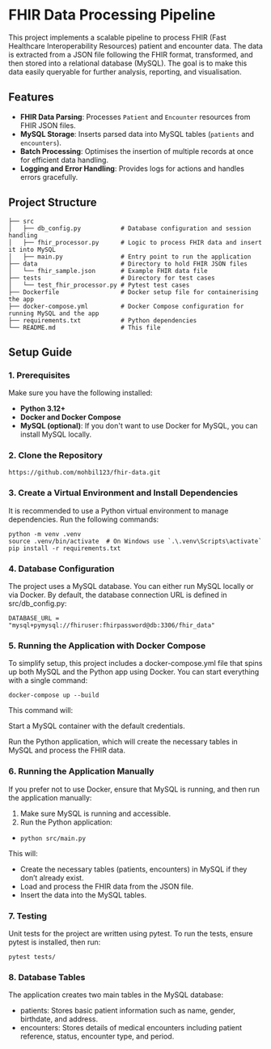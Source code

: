 # FHIR Data Processing Pipeline

This project implements a scalable pipeline to process FHIR (Fast Healthcare Interoperability Resources) patient and encounter data. The data is extracted from a JSON file following the FHIR format, transformed, and then stored into a relational database (MySQL). The goal is to make this data easily queryable for further analysis, reporting, and visualisation.

## Features

- **FHIR Data Parsing**: Processes `Patient` and `Encounter` resources from FHIR JSON files.
- **MySQL Storage**: Inserts parsed data into MySQL tables (`patients` and `encounters`).
- **Batch Processing**: Optimises the insertion of multiple records at once for efficient data handling.
- **Logging and Error Handling**: Provides logs for actions and handles errors gracefully.

## Project Structure
```
├── src                    
│   ├── db_config.py           # Database configuration and session handling
│   ├── fhir_processor.py      # Logic to process FHIR data and insert it into MySQL
│   ├── main.py                # Entry point to run the application
├── data                       # Directory to hold FHIR JSON files
│   └── fhir_sample.json       # Example FHIR data file
├── tests                      # Directory for test cases
│   └── test_fhir_processor.py # Pytest test cases
├── Dockerfile                 # Docker setup file for containerising the app
├── docker-compose.yml         # Docker Compose configuration for running MySQL and the app
├── requirements.txt           # Python dependencies
└── README.md                  # This file
```

## Setup Guide

### 1. Prerequisites

Make sure you have the following installed:

- **Python 3.12+**
- **Docker and Docker Compose**
- **MySQL (optional)**: If you don't want to use Docker for MySQL, you can install MySQL locally.

### 2. Clone the Repository

```bash
https://github.com/mohbil123/fhir-data.git
```
### 3. Create a Virtual Environment and Install Dependencies

It is recommended to use a Python virtual environment to manage dependencies. Run the following commands:

```
python -m venv .venv
source .venv/bin/activate  # On Windows use `.\.venv\Scripts\activate`
pip install -r requirements.txt
```

### 4. Database Configuration

The project uses a MySQL database. You can either run MySQL locally or via Docker. By default, the database connection URL is defined in src/db_config.py:

`DATABASE_URL = "mysql+pymysql://fhiruser:fhirpassword@db:3306/fhir_data"
`

### 5. Running the Application with Docker Compose

To simplify setup, this project includes a docker-compose.yml file that spins up both MySQL and the Python app using Docker. You can start everything with a single command:

`docker-compose up --build`

This command will:

Start a MySQL container with the default credentials.

Run the Python application, which will create the necessary tables in MySQL and process the FHIR data.

### 6. Running the Application Manually

If you prefer not to use Docker, ensure that MySQL is running, and then run the application manually:

1. Make sure MySQL is running and accessible.
1. Run the Python application:

- `python src/main.py`

This will:

- Create the necessary tables (patients, encounters) in MySQL if they don’t already exist.
- Load and process the FHIR data from the JSON file.
- Insert the data into the MySQL tables.

### 7. Testing

Unit tests for the project are written using pytest. To run the tests, ensure pytest is installed, then run:

`pytest tests/`

### 8. Database Tables

The application creates two main tables in the MySQL database:

- patients: Stores basic patient information such as name, gender, birthdate, and address.
- encounters: Stores details of medical encounters including patient reference, status, encounter type, and period.

